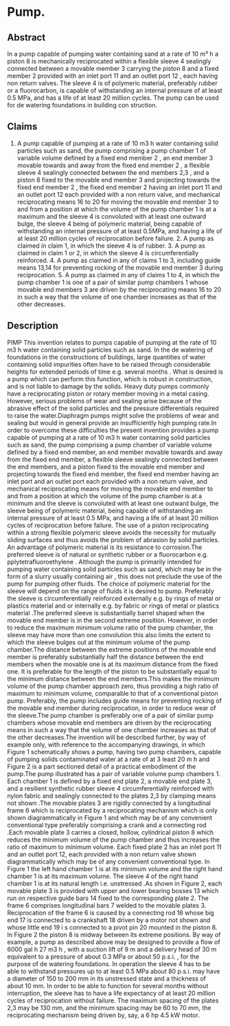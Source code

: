 # Pump.

## Abstract
In a pump capable of pumping water containing sand at a rate of 10 m³ h a piston 8 is mechanically reciprocated within a flexible sleeve 4 sealingly connected between a movable member 3 carrying the piston 8 and a fixed member 2 provided with an inlet port 11 and an outlet port 12 , each having non return valves. The sleeve 4 is of polymeric material, preferably rubber or a fluorocarbon, is capable of withstanding an internal pressure of at least 0.5 MPa, and has a life of at least 20 million cycles. The pump can be used for de watering foundations in building con struction.

## Claims
1. A pump capable of pumping at a rate of 10 m3 h water containing solid particles such as sand, the pump comprising a pump chamber 1 of variable volume defined by a fixed end member 2 , an end member 3 movable towards and away from the fixed end member 2 , a flexible sleeve 4 sealingly connected between the end members 2,3 , and a piston 8 fixed to the movable end member 3 and projecting towards the fixed end member 2 , the fixed end member 2 having an inlet port 11 and an outlet port 12 each provided with a non return valve, and mechanical reciprocating means 16 to 20 for moving the movable end member 3 to and from a position at which the volume of the pump chamber 1 is at a maximum and the sleeve 4 is convoluted with at least one outward bulge, the sleeve 4 being of polymeric material, being capable of withstanding an internal pressure of at least 0.5MPa, and having a life of at least 20 million cycles of reciprocation before failure. 2. A pump as claimed in claim 1, in which the sleeve 4 is of rubber. 3. A pump as claimed in claim 1 or 2, in which the sleeve 4 is circumferentially reinforced. 4. A pump as claimed in any of claims 1 to 3, including guide means 13,14 for preventing rocking of the movable end member 3 during reciprocation. 5. A pump as claimed in any of claims 1 to 4, in which the pump chamber 1 is one of a pair of similar pump chambers 1 whose movable end members 3 are driven by the reciprocating means 16 to 20 in such a way that the volume of one chamber increases as that of the other decreases.

## Description
PIMP This invention relates to pumps capable of pumping at the rate of 10 m3 h water containing solid particles such as sand. In the de watering of foundations in the constructions of buildings, large quantities of water containing solid impurities often have to be raised through considerable heights for extended periods of time e.g. several months . What is desired is a pump which can perform this function, which is robust in construction, and is not liable to damage by the solids. Heavy duty pumps commonly have a reciprocating piston or rotary member moving in a metal casing. However, serious problems of wear and sealing arise because of the abrasive effect of the solid particles and the pressure differentials required to raise the water.Diaphragm pumps might solve the problems of wear and sealing but would in general provide an insufficiently high pumping rate.In order to overcome these difficulties the present invention provides a pump capable of pumping at a rate of 10 m3 h water containing solid particles such as sand, the pump comprising a pump chamber of variable volume defined by a fixed end member, an end member movable towards and away from the fixed end member, a flexible sleeve sealingly connected between the end members, and a piston fixed to the movable end member and projecting towards the fixed end member, the fixed end member having an inlet port and an outlet port each provided with a non return valve, and mechanical reciprocating means for moving the movable end member to and from a position at which the volume of the pump chamber is at a minimum and the sleeve is convoluted with at least one outward bulge, the sleeve being of polymeric material, being capable of withstanding an internal pressure of at least 0.5 MPa, and having a life of at least 20 million cycles of reciprocation before failure. The use of a piston reciprocating within a strong flexible polymeric sleeve avoids the necessity for mutually sliding surfaces and thus avoids the problem of abrasion by solid particles. An advantage of polymeric material is its resistance to corrosion.The preferred sleeve is of natural or synthetic rubber or a fluorocarbon e.g. pplytetrafluoroethylene . Although the pump is primarily intended for pumping water containing solid particles such as sand, which may be in the form of a slurry usually containing air , this does not preclude the use of the pump for pumping other fluids. The choice of polymeric material for the sleeve will depend on the range of fluids it is desired to pump. Preferably the sleeve is circumferentially reinforced externally e.g. by rings of metal or plastics material and or internally e.g. by fabric or rings of metal or plastics material .The preferred sleeve is substantially barrel shaped when the movable end member is in the second extreme position. However, in order to reduce the maximum minimum volume ratio of the pump chamber, the sleeve may have more than one convolution this also limits the extent to which the sleeve bulges out at the minimum volume of the pump chamber.The distance between the extreme positions of the movable end member is preferably substantially half the distance between the end members when the movable one is at its maximum distance from the fixed one. It is preferable for the length of the piston to be substantially equal to the minimum distance between the end members.This makes the minimum volume of the pump chamber approach zero, thus providing a high ratio of maximum to minimum volume, comparable to that of a conventional piston pump. Preferably, the pump includes guide means for preventing rocking of the movable end member during reciprocation, in order to reduce wear of the sleeve.The pump chamber is preferably one of a pair of similar pump chambers whose movable end members are driven by the reciprocating means in such a way that the volume of one chamber increases as that of the other decreases.The invention will be described further, by way of example only, with reference to the accompanying drawings, in which Figure 1 schematically shows a pump, having two pump chambers, capable of pumping solids contaminated water at a rate of at 3 least 20 m h and Figure 2 is a part sectioned detail of a practical embodiment of the pump.The pump illustrated has a pair of variable volume pump chambers 1. Each chamber 1 is defined by a fixed end plate 2, a movable end plate 3, and a resilient synthetic rubber sleeve 4 circumferentially reinforced with nylon fabric and sealingly connected to the plates 2,3 by clamping means not shown .The movable plates 3 are rigidly connected by a longitudinal frame 6 which is reciprocated by a reciprocating mechanism which is only shown diagrammatically in Figure 1 and which may be of any convenient conventional type preferably comprising a crank and a connecting rod .Each movable plate 3 carries a closed, hollow, cylindrical piston 8 which reduces the minimum volume of the pump chamber and thus increases the ratio of maximum to minimum volume. Each fixed plate 2 has an inlet port 11 and an outlet port 12, each provided with a non return valve shown diagrammatically which may be of any convenient conventional type. In Figure 1 the left hand chamber 1 is at its minimum volume and the right hand chamber 1 is at its maximum volume. The sleeve 4 of the right hand chamber 1 is at its natural length i.e. unstressed .As shown in Figure 2, each movable plate 3 is provided with upper and lower bearing bosses 13 which run on respective guide bars 14 fixed to the corresponding plate 2. The frame 6 comprises longitudinal bars 7 welded to the movable plates 3. Reciprocation of the frame 6 is caused by a connecting rod 16 whose big end 17 is connected to a crankshaft 18 driven by a motor not shown and whose little end 19 i s connected to a pivot pin 20 mounted in the piston 8. In Figure 2 the piston 8 is midway between its extreme positions. By way of example, a pump as described above may be designed to provide a flow of 6000 gal h 27 m3 h , with a suction lift of 9 m and a delivery head of 30 m equivalent to a pressure of about 0.3 MPa or about 50 p.s.i. , for the purpose of de watering foundations. In operation the sleeve 4 has to be able to withstand pressures up to at least 0.5 MPa about 80 p.s.i. may have a diameter of 150 to 200 mm in its unstressed state and a thickness of about 10 mm. In order to be able to function for several months without interruption, the sleeve has to have a life expectancy of at least 20 million cycles of reciprocation without failure. The maximum spacing of the plates 2,3 may be 130 mm, and the minimum spacing may be 60 to 70 mm, the reciprocating mechanism being driven by, say, a 6 hp 4.5 kW motor.